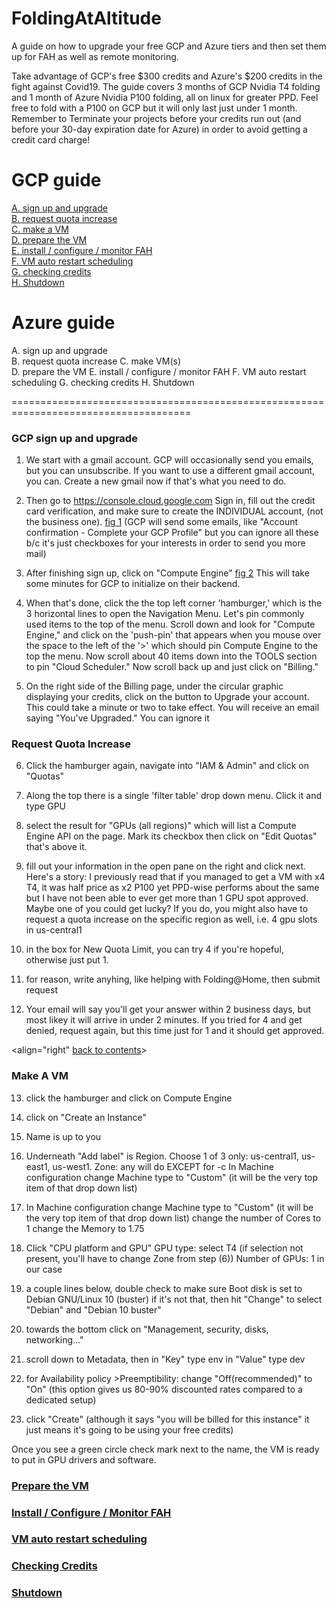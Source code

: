 # FoldingAtAltitude
A guide on how to upgrade your free GCP and Azure tiers and then set them up for FAH as well as remote monitoring.

Take advantage of GCP's free $300 credits and Azure's $200 credits in the fight against Covid19. The guide covers 3 months of GCP Nvidia T4 folding and 1 month of Azure Nvidia P100 folding, all on linux for greater PPD. Feel free to fold with a P100 on GCP but it will only last just under 1 month. Remember to Terminate your projects before your credits run out (and before your 30-day expiration date for Azure) in order to avoid getting a credit card charge!

# GCP guide
  [A. sign up and upgrade](#gcp-sign-up-and-upgrade) <br>
  [B. request quota increase](#request-quota-increase)<br>
  [C. make a VM](#make-a-vm) <br>
  [D. prepare the VM](#prepare-the-vm) <br>
  [E. install / configure / monitor FAH](#install--configure--monitor-fah) <br>
  [F. VM auto restart scheduling](#vm-auto-restart-scheduling) <br>
  [G. checking credits](#checking-credits) <br>
  [H. Shutdown](#shutdown)<br>
# Azure guide
  A. sign up and upgrade<br>
  B. request quota increase
  C. make VM(s) <br>
  D. prepare the VM
  E. install / configure / monitor FAH
  F. VM auto restart scheduling
  G. checking credits
  H. Shutdown

=====================================================================================

### GCP sign up and upgrade
1. We start with a gmail account. GCP will occasionally send you emails, but you can unsubscribe. If you want to use a different gmail account, you can. Create a new gmail now if that's what you need to do.

2. Then go to https://console.cloud.google.com
Sign in, fill out the credit card verification, and make sure to create the INDIVIDUAL account, (not the business one). [fig 1]() (GCP will send some emails, like "Account confirmation - Complete your GCP Profile" but you can ignore all these b/c it's just checkboxes for your interests in order to send you more mail)

3. After finishing sign up, click on "Compute Engine" [fig 2]()
This will take some minutes for GCP to initialize on their backend.

4. When that's done, click the the top left corner 'hamburger,' which is the 3 horizontal lines to open the Navigation Menu. Let's pin commonly used items to the top of the menu. Scroll down and look for "Compute Engine," and click on the 'push-pin' that appears when you mouse over the space to the left of the '>' which should pin Compute Engine to the top the menu. Now scroll about 40 items down into the TOOLS section to pin "Cloud Scheduler." Now scroll back up and just click on "Billing."

5. On the right side of the Billing page, under the circular graphic displaying your credits, click on the button to Upgrade your account.
This could take a minute or two to take effect. You will receive an email saying "You've Upgraded." You can ignore it

### Request Quota Increase

6. Click the hamburger again, navigate into "IAM & Admin" and click on "Quotas"

7. Along the top there is a single 'filter table' drop down menu. Click it and type GPU

8. select the result for "GPUs (all regions)" which will list a Compute Engine API on the page. Mark its checkbox then click on "Edit Quotas" that's above it.

9. fill out your information in the open pane on the right and click next. 
Here's a story: I previously read that if you managed to get a VM with x4 T4, it was half price as x2 P100 yet PPD-wise performs about the same but I have not been able to ever get more than 1 GPU spot approved. Maybe one of you could get lucky? If you do, you might also have to request a quota increase on the specific region as well, i.e. 4 gpu slots in us-central1

10. in the box for New Quota Limit, you can try 4 if you're hopeful, otherwise just put 1. 

11. for reason, write anyhing, like helping with Folding@Home, then submit request

12. Your email will say you'll get your answer within 2 business days, but most likey it will arrive in under 2 minutes. If you tried for 4 and get denied, request again, but this time just for 1 and it should get approved.

<align="right" [back to contents](#gcp-guide)>
### Make A VM
13. click the hamburger and click on Compute Engine

14. click on "Create an Instance"

15. Name is up to you

16. Underneath "Add label" is Region. Choose 1 of 3 only: us-central1, us-east1, us-west1. 
Zone: any will do EXCEPT for -c
In Machine configuration change Machine type to "Custom" (it will be the very top item of that drop down list)

17. In Machine configuration change Machine type to "Custom" (it will be the very top item of that drop down list)
change the number of Cores to 1
change the Memory to 1.75

18. Click "CPU platform and GPU"
GPU type: select T4 (if selection not present, you'll have to change Zone from step (6))
Number of GPUs: 1 in our case

19. a couple lines below, double check to make sure Boot disk is set to Debian GNU/Linux 10 (buster)
if it's not that, then hit "Change" to select "Debian" and "Debian 10 buster"

20. towards the bottom click on "Management, security, disks, networking..."

21. scroll down to Metadata, then in "Key" type env
in "Value" type dev

22. for Availability policy >Preemptibility: change "Off(recommended)" to "On" (this option gives us 80-90% discounted rates compared to a dedicated setup)

23. click "Create" (although it says "you will be billed for this instance" it just means it's going to be using your free credits)

  Once you see a green circle check mark next to the name, the VM is ready to put in GPU drivers and software.







### [Prepare the VM](#gcp-guide)


### [Install / Configure / Monitor FAH](#gcp-guide)



### [VM auto restart scheduling](#gcp-guide)




### [Checking Credits](#gcp-guide)



### [Shutdown](#gcp-guide)


